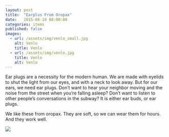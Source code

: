 ```yaml
---
layout: post
title:  "Earplus From Oropax"
date:   2015-08-10 08:00:00
categories: items
published: false
images:
  - url: /assets/img/venlo_small.jpg
    alt: Venlo
    title: Venlo
  - url: /assets/img/venlo.jpg
    title: Venlo
    alt: Venlo
---
```

Ear plugs are a necessity for the modern human. We are made with eyelids to shut the light from our eyes, and with a neck to look away. But for our ears, we need ear plugs. Don’t want to hear your neighbor moving and the noise from the street when you’re falling asleep? Don’t want to listen to other people’s conversations in the subway? It is either ear buds, or ear plugs.

We like these from oropax. They are soft, so we can wear them for hours. And they work well.

<div class="post-image-wrapper">
  <img class="post-image image-responsive" src="{{ site.baseurl }}{{ page.images[1].url }}">
</div>
